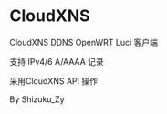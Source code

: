 # CloudXNS
CloudXNS DDNS OpenWRT Luci 客户端

支持 IPv4/6  A/AAAA 记录

采用CloudXNS API 操作 

By Shizuku_Zy
 
